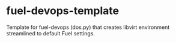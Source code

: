 # fuel-devops-template

Template for fuel-devops (dos.py) that creates libvirt environment streamlined to default Fuel settings.

